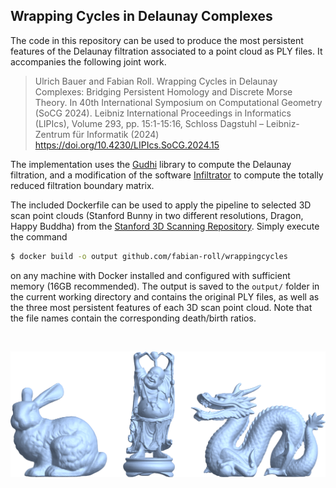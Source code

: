 ## Wrapping Cycles in Delaunay Complexes

The code in this repository can be used to produce the most persistent features of the Delaunay filtration associated to a point cloud as PLY files. It accompanies the following joint work.

>  Ulrich Bauer and Fabian Roll. Wrapping Cycles in Delaunay Complexes: Bridging Persistent Homology and Discrete Morse Theory. In 40th International Symposium on Computational Geometry (SoCG 2024). Leibniz International Proceedings in Informatics (LIPIcs), Volume 293, pp. 15:1-15:16, Schloss Dagstuhl – Leibniz-Zentrum für Informatik (2024)
https://doi.org/10.4230/LIPIcs.SoCG.2024.15

The implementation uses the [Gudhi](https://gudhi.inria.fr) library to compute the Delaunay filtration, and a modification of the software [Infiltrator](https://github.com/Ripser/ripser/tree/filtration) to compute the totally reduced filtration boundary matrix.


The included Dockerfile can be used to apply the pipeline to selected 3D scan point clouds (Stanford Bunny in two different resolutions, Dragon, Happy Buddha) from the [Stanford 3D Scanning Repository](http://graphics.stanford.edu/data/3Dscanrep/).
Simply execute the command 

```sh
$ docker build -o output github.com/fabian-roll/wrappingcycles
```

on any machine with Docker installed and configured with sufficient memory (16GB recommended). The output is saved to the `output/` folder in the current working directory and contains the original PLY files, as well as the three most persistent features of each 3D scan point cloud. Note that the file names contain the corresponding death/birth ratios.

</br>
<p align="center">
<img src="reconstruction.png" alt="reconstruction" width="600"/>
</p>

